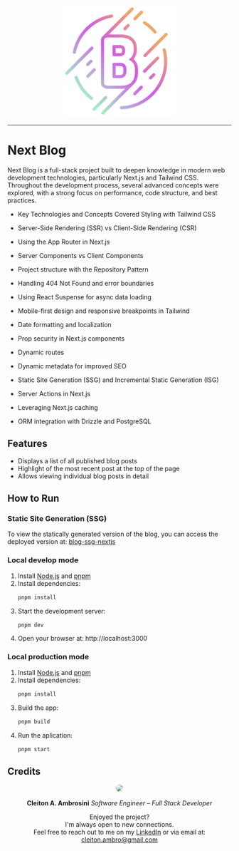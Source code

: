 <div align="center">
  <img src="./public/logo.png" width="250">
  <hr>
</div>

# Next Blog

Next Blog is a full-stack project built to deepen knowledge in modern web
development technologies, particularly Next.js and Tailwind CSS. Throughout the
development process, several advanced concepts were explored, with a strong
focus on performance, code structure, and best practices.

- Key Technologies and Concepts Covered Styling with Tailwind CSS

- Server-Side Rendering (SSR) vs Client-Side Rendering (CSR)

- Using the App Router in Next.js

- Server Components vs Client Components

- Project structure with the Repository Pattern

- Handling 404 Not Found and error boundaries

- Using React Suspense for async data loading

- Mobile-first design and responsive breakpoints in Tailwind

- Date formatting and localization

- Prop security in Next.js components

- Dynamic routes

- Dynamic metadata for improved SEO

- Static Site Generation (SSG) and Incremental Static Generation (ISG)

- Server Actions in Next.js

- Leveraging Next.js caching

- ORM integration with Drizzle and PostgreSQL

## Features

- Displays a list of all published blog posts
- Highlight of the most recent post at the top of the page
- Allows viewing individual blog posts in detail

## How to Run

### Static Site Generation (SSG)

To view the statically generated version of the blog, you can access the
deployed version at:
[blog-ssg-nextjs](https://github.com/CleitonAmbrosini/blog-ssg-nextjs)

### Local develop mode

1. Install [Node.js](https://nodejs.org/) and [pnpm](https://pnpm.io/pt/)
2. Install dependencies:
   ```bash
   pnpm install
   ```
3. Start the development server:
   ```bash
   pnpm dev
   ```
4. Open your browser at: http://localhost:3000

### Local production mode

1. Install [Node.js](https://nodejs.org/) and [pnpm](https://pnpm.io/pt/)
2. Install dependencies:
   ```bash
   pnpm install
   ```
3. Build the app:
   ```bash
   pnpm build
   ```
4. Run the aplication:
   ```bash
   pnpm start
   ```

## Credits

<div align="center">

<img src="https://github.com/user-attachments/assets/68846091-478e-4ec2-85e5-92f6d1b27230" width="150" style="border-radius: 50%;" />

**Cleiton A. Ambrosini**
*Software Engineer – Full Stack Developer*

Enjoyed the project? <br>
I'm always open to new connections. <br>
Feel free to reach out to me on my
[LinkedIn](https://www.linkedin.com/in/cleitonambrosini/) or via email at:
cleiton.ambro@gmail.com

</div>
